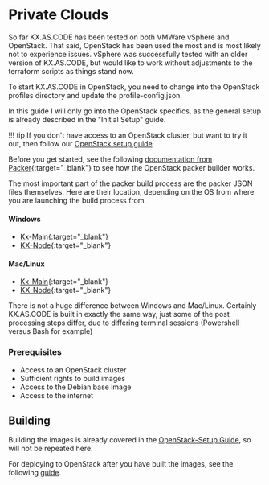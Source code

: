 # Private Clouds

So far KX.AS.CODE has been tested on both VMWare vSphere and OpenStack. That said, OpenStack has been used the most and is most likely not to experience issues.
vSphere was successfully tested with an older version of KX.AS.CODE, but would like to work without adjustments to the terraform scripts as things stand now.

To start KX.AS.CODE in OpenStack, you need to change into the OpenStack profiles directory and update the profile-config.json.

In this guide I will only go into the OpenStack specifics, as the general setup is already described in the "Initial Setup" guide.

!!! tip 
    If you don't have access to an OpenStack cluster, but want to try it out, then follow our [OpenStack setup guide](../../Prerequisites/OpenStack-Setup/)

Before you get started, see the following [documentation from Packer](https://www.packer.io/plugins/builders/openstack){:target="\_blank"} to see how the OpenStack packer builder works.

The most important part of the packer build process are the packer JSON files themselves. Here are their location, depending on the OS from where you are launching the build process from.

#### Windows

* [Kx-Main](https://github.com/Accenture/kx.as.code/blob/main/base-vm/build/packer/windows/kx-main-local-profiles.json){:target="\_blank"}
* [KX-Node](https://github.com/Accenture/kx.as.code/blob/main/base-vm/build/packer/windows/kx-node-cloud-profiles.json){:target="\_blank"}

#### Mac/Linux

* [Kx-Main](https://github.com/Accenture/kx.as.code/blob/main/base-vm/build/packer/darwin-linux/kx-main-cloud-profiles.json){:target="\_blank"}
* [KX-Node](https://github.com/Accenture/kx.as.code/blob/main/base-vm/build/packer/darwin-linux/kx-node-cloud-profiles.json){:target="\_blank"}

There is not a huge difference between Windows and Mac/Linux. Certainly KX.AS.CODE is built in exactly the same way, just some of the post processing steps differ, due to differing terminal sessions (Powershell versus Bash for example)

### Prerequisites
- Access to an OpenStack cluster
- Sufficient rights to build images
- Access to the Debian base image
- Access to the internet

## Building

Building the images is already covered in the [OpenStack-Setup Guide](../..//Prerequisites/OpenStack-Setup/), so will not be repeated here.

For deploying to OpenStack after you have built the images, see the following [guide](../../Deployment/Private-Clouds/).
